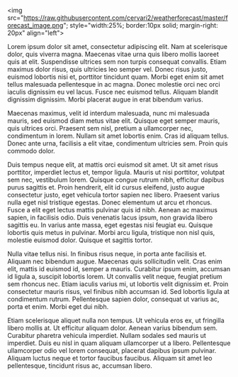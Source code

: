 <link rel="stylesheet" href="styles.css" type="text/css">


<img src="https://raw.githubusercontent.com/cervari2/weatherforecast/master/forecast_image.png"; style="width:25%; border:10px solid; margin-right: 20px" align="left">


Lorem ipsum dolor sit amet, consectetur adipiscing elit. Nam at scelerisque dolor, quis viverra magna. Maecenas vitae urna quis libero mollis laoreet quis at elit. Suspendisse ultrices sem non turpis consequat convallis. Etiam maximus dolor risus, quis ultricies leo semper vel. Donec risus justo, euismod lobortis nisi et, porttitor tincidunt quam. Morbi eget enim sit amet tellus malesuada pellentesque in ac magna. Donec molestie orci nec orci iaculis dignissim eu vel lacus. Fusce nec euismod tellus. Aliquam blandit dignissim dignissim. Morbi placerat augue in erat bibendum varius.

Maecenas maximus, velit id interdum malesuada, nunc mi malesuada mauris, sed euismod diam metus vitae elit. Quisque eget semper mauris, quis ultrices orci. Praesent sem nisl, pretium a ullamcorper nec, condimentum in lorem. Nullam sit amet lobortis enim. Cras id aliquam tellus. Donec ante urna, facilisis a elit vitae, condimentum ultricies sem. Proin quis commodo dolor.

Duis tempus neque elit, at mattis orci euismod sit amet. Ut sit amet risus porttitor, imperdiet lectus et, tempor ligula. Mauris ut nisi porttitor, volutpat sem nec, vestibulum lorem. Quisque congue rutrum nibh, efficitur dapibus purus sagittis et. Proin hendrerit, elit id cursus eleifend, justo augue consectetur justo, eget vehicula tortor sapien nec libero. Praesent varius nulla eget nisl tristique egestas. Donec elementum ut arcu et rhoncus. Fusce a elit eget lectus mattis pulvinar quis id nibh. Aenean ac maximus sapien, in facilisis odio. Duis venenatis lacus ipsum, non gravida libero sagittis eu. In varius ante massa, eget egestas nisi feugiat eu. Quisque lobortis quis metus in pulvinar. Morbi arcu ligula, tristique non nisl quis, molestie euismod dolor. Quisque et sagittis tortor.

Nulla vitae tellus nisi. In finibus risus neque, in porta ante facilisis et. Aliquam nec bibendum augue. Maecenas quis sollicitudin velit. Cras enim elit, mattis id euismod id, semper a mauris. Curabitur ipsum enim, accumsan id ligula a, suscipit lobortis lorem. Ut convallis velit neque, feugiat pretium sem rhoncus nec. Etiam iaculis varius mi, ut lobortis velit dignissim et. Proin consectetur mauris risus, vel finibus nibh accumsan id. Sed lobortis ligula at condimentum rutrum. Pellentesque sapien dolor, consequat ut varius ac, porta et enim. Morbi eget dui nibh.

Etiam scelerisque aliquet nulla non tempus. Ut vehicula eros ex, ut fringilla libero mollis at. Ut efficitur aliquam dolor. Aenean varius bibendum sem. Curabitur pharetra vehicula imperdiet. Nullam sodales sed mauris ut imperdiet. Duis eu nisl in quam aliquam ullamcorper ut a libero. Pellentesque ullamcorper odio vel lorem consequat, placerat dapibus ipsum pulvinar. Aliquam luctus neque et tortor faucibus faucibus. Aliquam sit amet leo pellentesque, tincidunt risus ac, accumsan libero.
